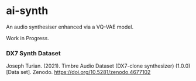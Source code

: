 # ai-synth
An audio synthesiser enhanced via a VQ-VAE model.

Work in Progress. 

### DX7 Synth Dataset
Joseph Turian. (2021). Timbre Audio Dataset (DX7-clone synthesizer) (1.0.0) [Data set]. Zenodo. https://doi.org/10.5281/zenodo.4677102
